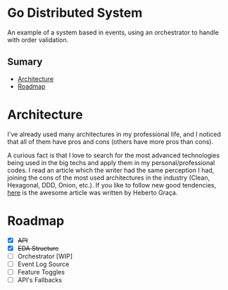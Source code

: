 # Go Distributed System

An example of a system based in events, using an orchestrator to handle with order validation.


## Sumary

- [Architecture](#architecture)
- [Roadmap](#roadmap)


# Architecture

I've already used many architectures in my professional life, and I noticed that all of them have pros and cons (others have more pros than cons).

A curious fact is that I love to search for the most advanced technologies being used in the big techs and apply them in my personal/professional codes. I read an article which the writer had the same perception I had, joining the cons of the most used architectures in the industry (Clean, Hexagonal, DDD, Onion, etc.). If you like to follow new good tendencies, [here](https://herbertograca.com/2017/11/16/explicit-architecture-01-ddd-hexagonal-onion-clean-cqrs-how-i-put-it-all-together/) is the awesome article was written by Heberto Graça.


# Roadmap

- [x] ~~API~~
- [x] ~~EDA Structure~~
- [ ] Orchestrator [WIP]
- [ ] Event Log Source
- [ ] Feature Toggles
- [ ] API's Fallbacks
